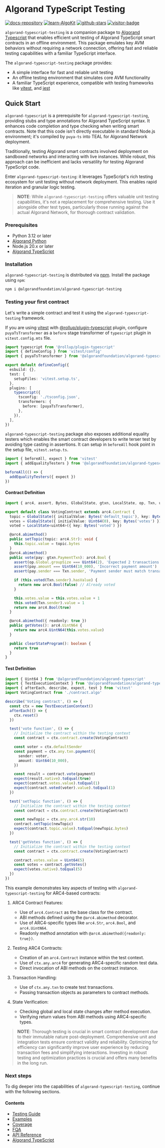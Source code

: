 # Algorand TypeScript Testing

[![docs-repository](https://img.shields.io/badge/url-repository-74dfdc?logo=github&style=flat.svg)](https://github.com/algorandfoundation/algorand-typescript-testing/)
[![learn-AlgoKit](https://img.shields.io/badge/learn-AlgoKit-74dfdc?logo=algorand&mac=flat.svg)](https://developer.algorand.org/algokit/)
[![github-stars](https://img.shields.io/github/stars/algorandfoundation/algorand-typescript-testing?color=74dfdc&logo=star&style=flat)](https://github.com/algorandfoundation/algorand-typescript-testing)
[![visitor-badge](https://api.visitorbadge.io/api/visitors?path=https%3A%2F%2Fgithub.com%2Falgorandfoundation%2Falgorand-typescript-testing&countColor=%2374dfdc&style=flat)](https://github.com/algorandfoundation/algorand-typescript-testing/)

`algorand-typescript-testing` is a companion package to [Algorand Typescript](https://github.com/algorandfoundation/puya-ts/tree/main/packages/algo-ts) that enables efficient unit testing of Algorand TypeScript smart contracts in an offline environment. This package emulates key AVM behaviors without requiring a network connection, offering fast and reliable testing capabilities with a familiar TypeScript interface.

The `algorand-typescript-testing` package provides:

- A simple interface for fast and reliable unit testing
- An offline testing environment that simulates core AVM functionality
- A familiar TypeScript experience, compatible with testing frameworks like [vitest](https://vitest.dev/), and [jest](https://jestjs.io/)

## Quick Start

`algorand-typescript` is a prerequisite for `algorand-typescript-testing`, providing stubs and type annotations for Algorand TypeScript syntax. It enhances code completion and type checking when writing smart contracts. Note that this code isn't directly executable in standard Node.js environment; it's compiled by `puya-ts` into TEAL for Algorand Network deployment.

Traditionally, testing Algorand smart contracts involved deployment on sandboxed networks and interacting with live instances. While robust, this approach can be inefficient and lacks versatility for testing Algorand TypeScript code.

Enter `algorand-typescript-testing`: it leverages TypeScript's rich testing ecosystem for unit testing without network deployment. This enables rapid iteration and granular logic testing.

> **NOTE**: While `algorand-typescript-testing` offers valuable unit testing capabilities, it's not a replacement for comprehensive testing. Use it alongside other test types, particularly those running against the actual Algorand Network, for thorough contract validation.

### Prerequisites

- Python 3.12 or later
- [Algorand Python](https://github.com/algorandfoundation/puya)
- Node.js 20.x or later
- [Algorand TypeScript](https://github.com/algorandfoundation/puya-ts)

### Installation

`algorand-typescript-testing` is distributed via [npm](https://www.npmjs.com/package/@algorandfoundation/algorand-typescript-testing/). Install the package using `npm`:

```bash
npm i @algorandfoundation/algorand-typescript-testing
```

### Testing your first contract

Let's write a simple contract and test it using the `algorand-typescript-testing` framework.

If you are using [vitest](https://vitest.dev/) with [@rollup/plugin-typescript](https://www.npmjs.com/package/@rollup/plugin-typescript) plugin, configure `puyaTsTransformer` as a `before` stage transformer of `typescript` plugin in `vitest.config.mts` file.

```typescript
import typescript from '@rollup/plugin-typescript'
import { defineConfig } from 'vitest/config'
import { puyaTsTransformer } from '@algorandfoundation/algorand-typescript-testing/test-transformer'

export default defineConfig({
  esbuild: {},
  test: {
    setupFiles: 'vitest.setup.ts',
  },
  plugins: [
    typescript({
      tsconfig: './tsconfig.json',
      transformers: {
        before: [puyaTsTransformer],
      },
    }),
  ],
})
```

`algorand-typescript-testing` package also exposes additional equality testers which enables the smart contract developers to write terser test by avoiding type casting in assertions. It can setup in `beforeAll` hook point in the setup file, `vitest.setup.ts`.

```typescript
import { beforeAll, expect } from 'vitest'
import { addEqualityTesters } from '@algorandfoundation/algorand-typescript-testing'

beforeAll(() => {
  addEqualityTesters({ expect })
})
```

#### Contract Definition

```typescript
import { arc4, assert, Bytes, GlobalState, gtxn, LocalState, op, Txn, uint64, Uint64 } from '@algorandfoundation/algorand-typescript'

export default class VotingContract extends arc4.Contract {
  topic = GlobalState({ initialValue: Bytes('default_topic'), key: Bytes('topic') })
  votes = GlobalState({ initialValue: Uint64(0), key: Bytes('votes') })
  voted = LocalState<uint64>({ key: Bytes('voted') })

  @arc4.abimethod()
  public setTopic(topic: arc4.Str): void {
    this.topic.value = topic.bytes
  }
  @arc4.abimethod()
  public vote(pay: gtxn.PaymentTxn): arc4.Bool {
    assert(op.Global.groupSize === Uint64(2), 'Expected 2 transactions')
    assert(pay.amount === Uint64(10_000), 'Incorrect payment amount')
    assert(pay.sender === Txn.sender, 'Payment sender must match transaction sender')

    if (this.voted(Txn.sender).hasValue) {
      return new arc4.Bool(false) // Already voted
    }

    this.votes.value = this.votes.value + 1
    this.voted(Txn.sender).value = 1
    return new arc4.Bool(true)
  }

  @arc4.abimethod({ readonly: true })
  public getVotes(): arc4.UintN64 {
    return new arc4.UintN64(this.votes.value)
  }

  public clearStateProgram(): boolean {
    return true
  }
}
```

#### Test Definition

```typescript
import { Uint64 } from '@algorandfoundation/algorand-typescript'
import { TestExecutionContext } from '@algorandfoundation/algorand-typescript-testing'
import { afterEach, describe, expect, test } from 'vitest'
import VotingContract from './contract.algo'

describe('Voting contract', () => {
  const ctx = new TestExecutionContext()
  afterEach(() => {
    ctx.reset()
  })

  test('vote function', () => {
    // Initialize the contract within the testing context
    const contract = ctx.contract.create(VotingContract)

    const voter = ctx.defaultSender
    const payment = ctx.any.txn.payment({
      sender: voter,
      amount: Uint64(10_000),
    })

    const result = contract.vote(payment)
    expect(result.native).toEqual(true)
    expect(contract.votes.value).toEqual(1)
    expect(contract.voted(voter).value).toEqual(1)
  })

  test('setTopic function', () => {
    // Initialize the contract within the testing context
    const contract = ctx.contract.create(VotingContract)

    const newTopic = ctx.any.arc4.str(10)
    contract.setTopic(newTopic)
    expect(contract.topic.value).toEqual(newTopic.bytes)
  })

  test('getVotes function', () => {
    // Initialize the contract within the testing context
    const contract = ctx.contract.create(VotingContract)

    contract.votes.value = Uint64(5)
    const votes = contract.getVotes()
    expect(votes.native).toEqual(5)
  })
})
```

This example demonstrates key aspects of testing with `algorand-typescript-testing` for ARC4-based contracts:

1. ARC4 Contract Features:

   - Use of `arc4.Contract` as the base class for the contract.
   - ABI methods defined using the `@arc4.abimethod` decorator.
   - Use of ARC4-specific types like `arc4.Str`, `arc4.Bool`, and `arc4.UintN64`.
   - Readonly method annotation with `@arc4.abimethod({readonly: true})`.

2. Testing ARC4 Contracts:

   - Creation of an `arc4.Contract` instance within the test context.
   - Use of `ctx.any.arc4` for generating ARC4-specific random test data.
   - Direct invocation of ABI methods on the contract instance.

3. Transaction Handling:

   - Use of `ctx.any.txn` to create test transactions.
   - Passing transaction objects as parameters to contract methods.

4. State Verification:
   - Checking global and local state changes after method execution.
   - Verifying return values from ABI methods using ARC4-specific types.

> **NOTE**: Thorough testing is crucial in smart contract development due to their immutable nature post-deployment. Comprehensive unit and integration tests ensure contract validity and reliability. Optimizing for efficiency can significantly improve user experience by reducing transaction fees and simplifying interactions. Investing in robust testing and optimization practices is crucial and offers many benefits in the long run.

### Next steps

To dig deeper into the capabilities of `algorand-typescript-testing`, continue with the following sections.

#### Contents

- [Testing Guide](./docs/testing-guide/index.md)
- [Examples](./docs/examples.md)
- [Coverage](./docs/coverage.md)
- [FQA](./docs/faq.md)
- [API Reference](./docs/api.md)
- [Algorand TypeScript](./docs/algots.md)
